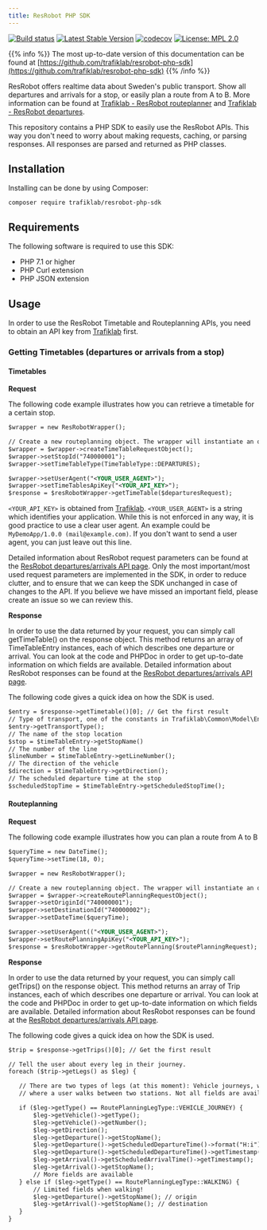 ```yaml
---
title: ResRobot PHP SDK
---
```


[![Build status](https://travis-ci.com/trafiklab/resrobot-php-sdk.svg?branch=master)](https://travis-ci.com/trafiklab/resrobot-php-sdk) [![Latest Stable Version](https://poser.pugx.org/trafiklab/resrobot-php-sdk/v/stable)](https://packagist.org/packages/trafiklab/resrobot-php-sdk) [![codecov](https://codecov.io/gh/trafiklab/resrobot-php-sdk/branch/master/graph/badge.svg)](https://codecov.io/gh/trafiklab/resrobot-php-sdk) [![License: MPL 2.0](https://img.shields.io/badge/License-MPL%202.0-brightgreen.svg)](https://opensource.org/licenses/MPL-2.0)

{{% info %}} The most up-to-date version of this documentation can be found
at [https://github.com/trafiklab/resrobot-php-sdk](https://github.com/trafiklab/resrobot-php-sdk)
{{% /info %}}

ResRobot offers realtime data about Sweden's public transport. Show all departures and arrivals for a stop, or easily
plan a route from A to B. More information can be found
at [Trafiklab - ResRobot routeplanner](https://www.trafiklab.se/api/resrobot-reseplanerare)
and [Trafiklab - ResRobot departures](https://www.trafiklab.se/api/resrobot-reseplanerare).

This repository contains a PHP SDK to easily use the ResRobot APIs. This way you don't need to worry about making
requests, caching, or parsing responses. All responses are parsed and returned as PHP classes.

## Installation

Installing can be done by using Composer:

`composer require trafiklab/resrobot-php-sdk`

## Requirements

The following software is required to use this SDK:

* PHP 7.1 or higher
* PHP Curl extension
* PHP JSON extension

## Usage

In order to use the ResRobot Timetable and Routeplanning APIs, you need to obtain an API key
from [Trafiklab](https://trafiklab.se) first.

### Getting Timetables (departures or arrivals from a stop)

#### Timetables

**Request**

The following code example illustrates how you can retrieve a timetable for a certain stop.

```xml
$wrapper = new ResRobotWrapper();

// Create a new routeplanning object. The wrapper will instantiate an object of the interface type.
$wrapper = $wrapper->createTimeTableRequestObject();
$wrapper->setStopId("740000001");
$wrapper->setTimeTableType(TimeTableType::DEPARTURES);

$wrapper->setUserAgent("<YOUR_USER_AGENT>");
$wrapper->setTimeTablesApiKey("<YOUR_API_KEY>");
$response = $resRobotWrapper->getTimeTable($departuresRequest);
```

`<YOUR_API_KEY>` is obtained from [Trafiklab](https://trafiklab.se). `<YOUR_USER_AGENT>` is a string which identifies
your application. While this is not enforced in any way, it is good practice to use a clear user agent. An example could
be `MyDemoApp/1.0.0 (mail@example.com)`. If you don't want to send a user agent, you can just leave out this line.

Detailed information about ResRobot request parameters can be found at
the [ResRobot departures/arrivals API page](https://www.trafiklab.se/api/resrobot-reseplanerare). Only the most
important/most used request parameters are implemented in the SDK, in order to reduce clutter, and to ensure that we can
keep the SDK unchanged in case of changes to the API. If you believe we have missed an important field, please create an
issue so we can review this.

**Response**

In order to use the data returned by your request, you can simply call getTimeTable() on the response object. This
method returns an array of TimeTableEntry instances, each of which describes one departure or arrival. You can look at
the code and PHPDoc in order to get up-to-date information on which fields are available. Detailed information about
ResRobot responses can be found at
the [ResRobot departures/arrivals API page](https://www.trafiklab.se/api/resrobot-reseplanerare).

The following code gives a quick idea on how the SDK is used.

```xml
$entry = $response->getTimetable()[0]; // Get the first result
// Type of transport, one of the constants in Trafiklab\Common\Model\Enum\TransportType
$entry->getTransportType();
// The name of the stop location
$stop = $timeTableEntry->getStopName()
// The number of the line
$lineNumber = $timeTableEntry->getLineNumber();
// The direction of the vehicle
$direction = $timeTableEntry->getDirection();
// The scheduled departure time at the stop
$scheduledStopTime = $timeTableEntry->getScheduledStopTime();
```

#### Routeplanning

**Request**

The following code example illustrates how you can plan a route from A to B

```xml
$queryTime = new DateTime();
$queryTime->setTime(18, 0);

$wrapper = new ResRobotWrapper();

// Create a new routeplanning object. The wrapper will instantiate an object of the interface type.
$wrapper = $wrapper->createRoutePlanningRequestObject();
$wrapper->setOriginId("740000001");
$wrapper->setDestinationId("740000002");
$wrapper->setDateTime($queryTime);

$wrapper->setUserAgent(("<YOUR_USER_AGENT>");
$wrapper->setRoutePlanningApiKey("<YOUR_API_KEY>");
$response = $resRobotWrapper->getRoutePlanning($routePlanningRequest);
```

**Response**

In order to use the data returned by your request, you can simply call getTrips() on the response object. This method
returns an array of Trip instances, each of which describes one departure or arrival. You can look at the code and
PHPDoc in order to get up-to-date information on which fields are available. Detailed information about ResRobot
responses can be found at
the [ResRobot departures/arrivals API page](https://www.trafiklab.se/api/resrobot-reseplanerare).

The following code gives a quick idea on how the SDK is used.

```xml
$trip = $response->getTrips()[0]; // Get the first result

// Tell the user about every leg in their journey.
foreach ($trip->getLegs() as $leg) {

   // There are two types of legs (at this moment): Vehicle journeys, where a vehicle is used, or walking parts
   // where a user walks between two stations. Not all fields are available for walking parts, so we need to handle them differently.

   if ($leg->getType() == RoutePlanningLegType::VEHICLE_JOURNEY) {
       $leg->getVehicle()->getType();
       $leg->getVehicle()->getNumber();
       $leg->getDirection();
       $leg->getDeparture()->getStopName();
       $leg->getDeparture()->getScheduledDepartureTime()->format("H:i");
       $leg->getDeparture()->getScheduledDepartureTime()->getTimestamp();
       $leg->getArrival()->getScheduledArrivalTime()->getTimestamp();
       $leg->getArrival()->getStopName();
       // More fields are available
   } else if ($leg->getType() == RoutePlanningLegType::WALKING) {
       // Limited fields when walking!
       $leg->getDeparture()->getStopName(); // origin
       $leg->getArrival()->getStopName(); // destination
   }
}
```
